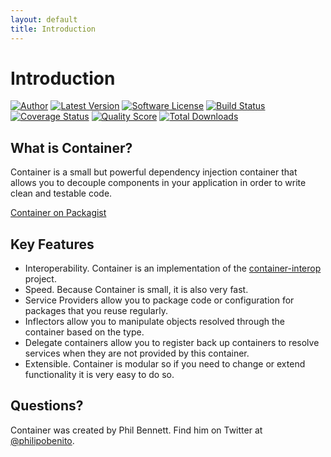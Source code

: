 ```yaml
---
layout: default
title: Introduction
---
```


# Introduction

[![Author](http://img.shields.io/badge/author-@philipobenito-blue.svg?style=flat-square)](https://twitter.com/philipobenito)
[![Latest Version](https://img.shields.io/github/release/thephpleague/container.svg?style=flat-square)](https://github.com/thephpleague/container/releases)
[![Software License](https://img.shields.io/badge/license-MIT-brightgreen.svg?style=flat-square)](LICENSE.md)
[![Build Status](https://img.shields.io/travis/thephpleague/container/master.svg?style=flat-square)](https://travis-ci.org/thephpleague/container)
[![Coverage Status](https://img.shields.io/scrutinizer/coverage/g/thephpleague/container.svg?style=flat-square)](https://scrutinizer-ci.com/g/thephpleague/container/code-structure)
[![Quality Score](https://img.shields.io/scrutinizer/g/thephpleague/container.svg?style=flat-square)](https://scrutinizer-ci.com/g/thephpleague/container)
[![Total Downloads](https://img.shields.io/packagist/dt/league/container.svg?style=flat-square)](https://packagist.org/packages/league/container)

## What is Container?

Container is a small but powerful dependency injection container that allows you to decouple components in your application in order to write clean and testable code.

[Container on Packagist](https://packagist.org/packages/league/container)

## Key Features

- Interoperability. Container is an implementation of the [container-interop](https://github.com/container-interop/container-interop) project.
- Speed. Because Container is small, it is also very fast.
- Service Providers allow you to package code or configuration for packages that you reuse regularly.
- Inflectors allow you to manipulate objects resolved through the container based on the type.
- Delegate containers allow you to register back up containers to resolve services when they are not provided by this container.
- Extensible. Container is modular so if you need to change or extend functionality it is very easy to do so.

## Questions?

Container was created by Phil Bennett. Find him on Twitter at [@philipobenito](https://twitter.com/philipobenito).
